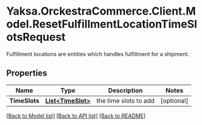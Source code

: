 # Yaksa.OrckestraCommerce.Client.Model.ResetFulfillmentLocationTimeSlotsRequest
Fulfillment locations are entities which handles fulfillment for a shipment.

## Properties

Name | Type | Description | Notes
------------ | ------------- | ------------- | -------------
**TimeSlots** | [**List&lt;TimeSlot&gt;**](TimeSlot.md) | the time slots to add | [optional] 

[[Back to Model list]](../README.md#documentation-for-models) [[Back to API list]](../README.md#documentation-for-api-endpoints) [[Back to README]](../README.md)

